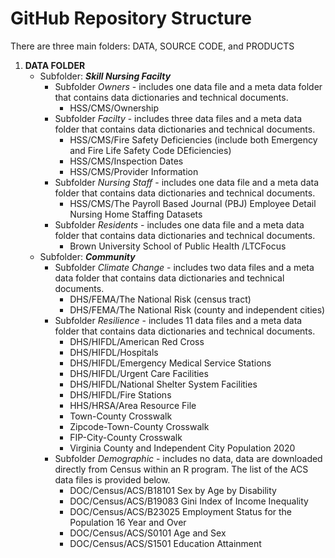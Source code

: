 # GitHub Repository Structure
There are three main folders: DATA, SOURCE CODE, and PRODUCTS
1. **DATA FOLDER**
   - Subfolder: ***Skill Nursing Facilty***
     - Subfolder *Owners* - includes one data file and a meta data folder that contains data dictionaries and technical documents.
       - HSS/CMS/Ownership
     - Subfolder *Facilty* - includes three data files and a meta data folder that contains data dictionaries and technical documents.
       - HSS/CMS/Fire Safety Deficiencies (include both Emergency and Fire Life Safety Code DEficiencies)
       - HSS/CMS/Inspection Dates
       - HSS/CMS/Provider Information 
     - Subfolder *Nursing Staff* - includes one data file and a meta data folder that contains data dictionaries and technical documents.
       - HSS/CMS/The Payroll Based Journal (PBJ) Employee Detail Nursing Home Staffing Datasets
     - Subfolder *Residents* - includes one data file and a meta data folder that contains data dictionaries and technical documents.
       - Brown University School of Public Health /LTCFocus
   - Subfolder: ***Community***
     - Subfolder *Climate Change* - includes two data files and a meta data folder that contains data dictionaries and technical documents.
       - DHS/FEMA/The National Risk (census tract)
       - DHS/FEMA/The National Risk (county and independent cities)
     - Subfolder *Resilience* - includes 11 data files and a meta data folder that contains data dictionaries and technical documents.
       - DHS/HIFDL/American Red Cross
       - DHS/HIFDL/Hospitals
       - DHS/HIFDL/Emergency Medical Service Stations
       - DHS/HIFDL/Urgent Care Facilities
       - DHS/HIFDL/National Shelter System Facilities
       - DHS/HIFDL/Fire Stations
       - HHS/HRSA/Area Resource File
       - Town-County Crosswalk
       - Zipcode-Town-County Crosswalk
       - FIP-City-County Crosswalk
       - Virginia County and Independent City Population 2020
     - Subfolder *Demographic* - includes no data, data are downloaded directly from Census within an R program. The list of the ACS data files is provided below. 
        - DOC/Census/ACS/B18101 Sex by Age by Disability
        - DOC/Census/ACS/B19083 Gini Index of Income Inequality
        - DOC/Census/ACS/B23025 Employment Status for the Population 16 Year and Over
        - DOC/Census/ACS/S0101 Age and Sex
        - DOC/Census/ACS/S1501 Education Attainment
